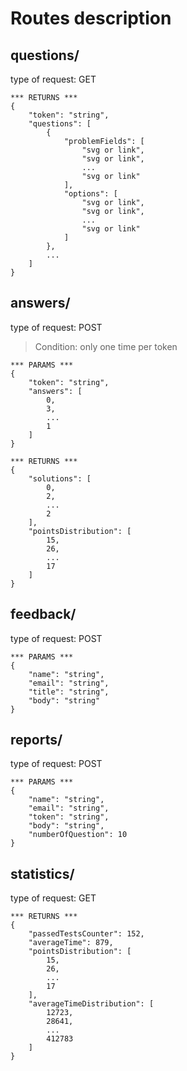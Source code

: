 Routes description
==================
questions/   
----------
type of request: GET
```
*** RETURNS ***
{
	"token": "string",
	"questions": [
		{
			"problemFields": [
				"svg or link",
				"svg or link",
				...
				"svg or link"
			],
			"options": [
				"svg or link",
				"svg or link",
				...
				"svg or link"
			]
		},
		...
	]
} 
```
answers/     
-------
type of request: POST   
> Condition: only one time per token
```
*** PARAMS ***
{
	"token": "string",
	"answers": [
		0,
		3,
		...
		1
	]
}
```
```
*** RETURNS ***
{
	"solutions": [
		0,
		2,
		...
		2
	],
	"pointsDistribution": [
		15,
		26,
		...
		17
	]
}
```
feedback/    
---------   
type of request: POST   
```
*** PARAMS ***
{
	"name": "string",
	"email": "string",
	"title": "string",
	"body": "string"
}
```
reports/
-------   
type of request: POST   
```
*** PARAMS ***
{
	"name": "string",
	"email": "string",
	"token": "string",
	"body": "string",
	"numberOfQuestion": 10
}
```
statistics/  
-----------   
type of request: GET 
```
*** RETURNS ***
{
	"passedTestsCounter": 152,
	"averageTime": 879,
	"pointsDistribution": [
		15,
		26,
		...
		17
	],
	"averageTimeDistribution": [
		12723,
		28641,
		...
		412783
	]
} 
```
